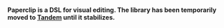 #### Paperclip is a DSL for visual editing. The library has been temporarily moved to [Tandem](https://github.com/crcn/tandem/tree/master/packages/paperclip) until it stabilizes.
